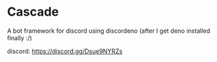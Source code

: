 # Cascade
A bot framework for discord using discordeno (after I get deno installed finally :/)

discord: https://discord.gg/Dsue9NYRZs
